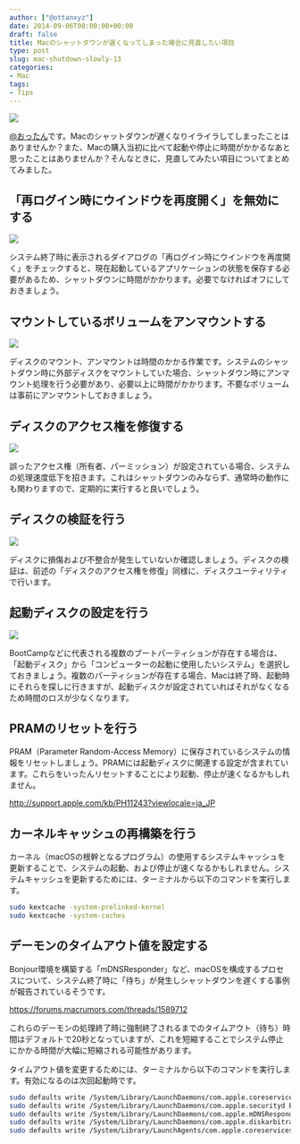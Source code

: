 ```yaml
---
author: ["@ottanxyz"]
date: 2014-09-06T00:00:00+00:00
draft: false
title: Macのシャットダウンが遅くなってしまった場合に見直したい項目
type: post
slug: mac-shutdown-slowly-13
categories:
- Mac
tags:
- Tips
---
```


![](140906-540ad02714260.jpg)

[@おったん](https://twitter.com/ottanxyz)です。Macのシャットダウンが遅くなりイライラしてしまったことはありませんか？また、Macの購入当初に比べて起動や停止に時間がかかるなあと思ったことはありませんか？そんなときに、見直してみたい項目についてまとめてみました。

## 「再ログイン時にウインドウを再度開く」を無効にする

![](140906-540ad02b209d5.png)

システム終了時に表示されるダイアログの「再ログイン時にウインドウを再度開く」をチェックすると、現在起動しているアプリケーションの状態を保存する必要があるため、シャットダウンに時間がかかります。必要でなければオフにしておきましょう。

## マウントしているボリュームをアンマウントする

![](140906-540ad02bc27ae.png)

ディスクのマウント、アンマウントは時間のかかる作業です。システムのシャットダウン時に外部ディスクをマウントしていた場合、シャットダウン時にアンマウント処理を行う必要があり、必要以上に時間がかかります。不要なボリュームは事前にアンマウントしておきましょう。

## ディスクのアクセス権を修復する

![](140906-540ad027dc975.png)

誤ったアクセス権（所有者、パーミッション）が設定されている場合、システムの処理速度低下を招きます。これはシャットダウンのみならず、通常時の動作にも関わりますので、定期的に実行すると良いでしょう。

## ディスクの検証を行う

![](140906-540ad028ac416.png)

ディスクに損傷および不整合が発生していないか確認しましょう。ディスクの検証は、前述の「ディスクのアクセス権を修復」同様に、ディスクユーティリティで行います。

## 起動ディスクの設定を行う

![](140906-540ad029833e0.png)

BootCampなどに代表される複数のブートパーティションが存在する場合は、「起動ディスク」から「コンピューターの起動に使用したいシステム」を選択しておきましょう。複数のパーティションが存在する場合、Macは終了時、起動時にそれらを探しに行きますが、起動ディスクが設定されていればそれがなくなるため時間のロスが少なくなります。

## PRAMのリセットを行う

PRAM（Parameter Random-Access Memory）に保存されているシステムの情報をリセットしましょう。PRAMには起動ディスクに関連する設定が含まれています。これらをいったんリセットすることにより起動、停止が速くなるかもしれません。

<http://support.apple.com/kb/PH11243?viewlocale=ja_JP>

## カーネルキャッシュの再構築を行う

カーネル（macOSの根幹となるプログラム）の使用するシステムキャッシュを更新することで、システムの起動、および停止が速くなるかもしれません。システムキャッシュを更新するためには、ターミナルから以下のコマンドを実行します。

```bash
sudo kextcache -system-prelinked-kernel
sudo kextcache -system-caches
```

## デーモンのタイムアウト値を設定する

Bonjour環境を構築する「mDNSResponder」など、macOSを構成するプロセスについて、システム終了時に「待ち」が発生しシャットダウンを遅くする事例が報告されているそうです。

<https://forums.macrumors.com/threads/1589712>

これらのデーモンの処理終了時に強制終了されるまでのタイムアウト（待ち）時間はデフォルトで20秒となっていますが、これを短縮することでシステム停止にかかる時間が大幅に短縮される可能性があります。

タイムアウト値を変更するためには、ターミナルから以下のコマンドを実行します。有効になるのは次回起動時です。

```bash
sudo defaults write /System/Library/LaunchDaemons/com.apple.coreservices.appleevents ExitTimeOut -int 5
sudo defaults write /System/Library/LaunchDaemons/com.apple.securityd ExitTimeOut -int 5
sudo defaults write /System/Library/LaunchDaemons/com.apple.mDNSResponder ExitTimeOut -int 5
sudo defaults write /System/Library/LaunchDaemons/com.apple.diskarbitrationd ExitTimeOut -int 5
sudo defaults write /System/Library/LaunchAgents/com.apple.coreservices.appleid.authentication ExitTimeOut -int 5
```
